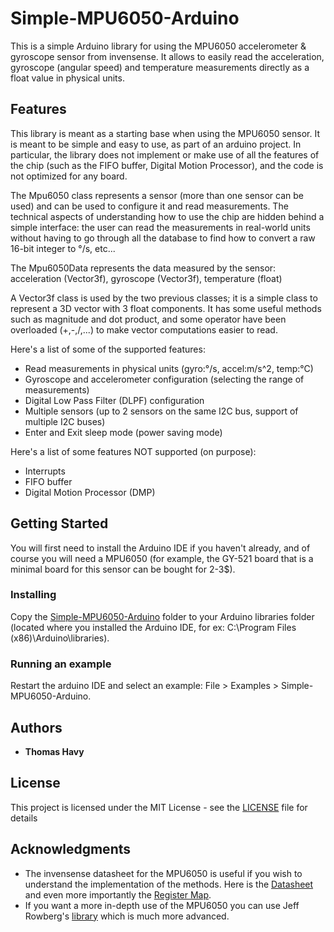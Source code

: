 # Simple-MPU6050-Arduino
This is a simple Arduino library for using the MPU6050 accelerometer &amp; gyroscope sensor from invensense. It allows to easily read the acceleration, gyroscope (angular speed) and temperature measurements directly as a float value in physical units.

## Features

This library is meant as a starting base when using the MPU6050 sensor. It is meant to be simple and easy to use, as part of an arduino project. In particular, the library does not implement or make use of all the features of the chip (such as the FIFO buffer, Digital Motion Processor), and the code is not optimized for any board. 

The Mpu6050 class represents a sensor (more than one sensor can be used) and can be used to configure it and read measurements.
The technical aspects of understanding how to use the chip are hidden behind a simple interface: the user can read the measurements in real-world units without having to go through all the database to find how to convert a raw 16-bit integer to °/s, etc...

The Mpu6050Data represents the data measured by the sensor: acceleration (Vector3f), gyroscope (Vector3f), temperature (float)

A Vector3f class is used by the two previous classes; it is a simple class to represent a 3D vector with 3 float components. It has some useful methods such as magnitude and dot product, and some operator have been overloaded (+,-,/,...) to make vector computations easier to read. 

Here's a list of some of the supported features:
- Read measurements in physical units (gyro:°/s, accel:m/s^2, temp:°C)
- Gyroscope and accelerometer configuration (selecting the range of measurements)
- Digital Low Pass Filter (DLPF) configuration
- Multiple sensors (up to 2 sensors on the same I2C bus, support of multiple I2C buses)
- Enter and Exit sleep mode (power saving mode)

Here's a list of some features NOT supported (on purpose):
- Interrupts
- FIFO buffer
- Digital Motion Processor (DMP)

## Getting Started

You will first need to install the Arduino IDE if you haven't already, and of course you will need a MPU6050 (for example, the GY-521 board that is a minimal board for this sensor can be bought for 2-3$).

### Installing

Copy the [Simple-MPU6050-Arduino](https://github.com/Th-Havy/Simple-MPU6050-Arduino) folder to your Arduino libraries folder (located where you installed the Arduino IDE, for ex: C:\Program Files (x86)\Arduino\libraries).

### Running an example

Restart the arduino IDE and select an example: File > Examples > Simple-MPU6050-Arduino.

## Authors

* **Thomas Havy**

## License

This project is licensed under the MIT License - see the [LICENSE](LICENSE) file for details

## Acknowledgments

* The invensense datasheet for the MPU6050 is useful if you wish to understand the implementation of the methods. Here is the [Datasheet](https://www.invensense.com/wp-content/uploads/2015/02/MPU-6000-Datasheet1.pdf) and even more importantly the [Register Map](https://www.invensense.com/wp-content/uploads/2015/02/MPU-6000-Register-Map1.pdf).
* If you want a more in-depth use of the MPU6050 you can use Jeff Rowberg's [library](https://github.com/jrowberg/i2cdevlib/tree/master/Arduino/MPU6050) which is much more advanced.
